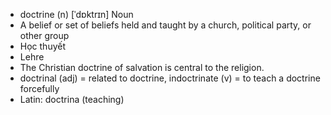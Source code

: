 - doctrine (n) [ˈdɒktrɪn] Noun  
- A belief or set of beliefs held and taught by a church, political party, or other group  
- Học thuyết  
- Lehre  
- The Christian doctrine of salvation is central to the religion.  
- doctrinal (adj) = related to doctrine, indoctrinate (v) = to teach a doctrine forcefully  
- Latin: doctrina (teaching)